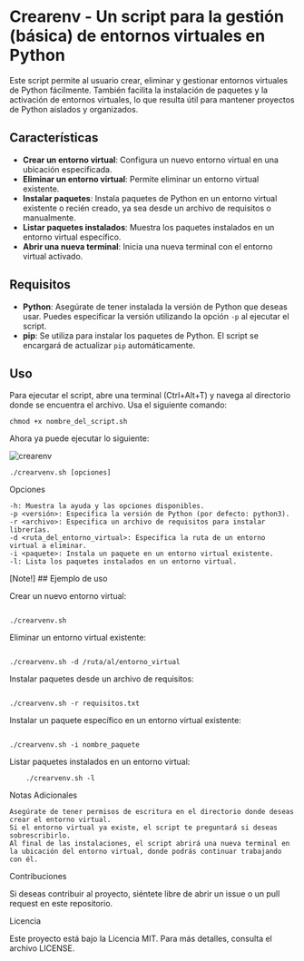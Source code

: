 # Crearenv - Un script para la gestión (básica) de entornos virtuales en Python

Este script permite al usuario crear, eliminar y gestionar entornos virtuales de Python fácilmente. 
También facilita la instalación de paquetes y la activación de entornos virtuales, lo que resulta útil para mantener proyectos de Python aislados y organizados.

## Características

- **Crear un entorno virtual**: Configura un nuevo entorno virtual en una ubicación especificada.
- **Eliminar un entorno virtual**: Permite eliminar un entorno virtual existente.
- **Instalar paquetes**: Instala paquetes de Python en un entorno virtual existente o recién creado, ya sea desde un archivo de requisitos o manualmente.
- **Listar paquetes instalados**: Muestra los paquetes instalados en un entorno virtual específico.
- **Abrir una nueva terminal**: Inicia una nueva terminal con el entorno virtual activado.

## Requisitos

- **Python**: Asegúrate de tener instalada la versión de Python que deseas usar. Puedes especificar la versión utilizando la opción `-p` al ejecutar el script.
- **pip**: Se utiliza para instalar los paquetes de Python. El script se encargará de actualizar `pip` automáticamente.

## Uso

Para ejecutar el script, abre una terminal (Ctrl+Alt+T) y navega al directorio donde se encuentra el archivo. Usa el siguiente comando:

```
chmod +x nombre_del_script.sh
```
Ahora ya puede ejecutar lo siguiente: 

![crearenv](https://github.com/user-attachments/assets/1fc7c56f-217c-4b10-ae1b-bd20df023666)

```
./crearvenv.sh [opciones]
```
Opciones

    -h: Muestra la ayuda y las opciones disponibles.
    -p <versión>: Especifica la versión de Python (por defecto: python3).
    -r <archivo>: Especifica un archivo de requisitos para instalar librerías.
    -d <ruta_del_entorno_virtual>: Especifica la ruta de un entorno virtual a eliminar.
    -i <paquete>: Instala un paquete en un entorno virtual existente.
    -l: Lista los paquetes instalados en un entorno virtual.

[Note!] ## Ejemplo de uso

Crear un nuevo entorno virtual:

```

./crearvenv.sh

```

Eliminar un entorno virtual existente:

```

./crearvenv.sh -d /ruta/al/entorno_virtual

```

Instalar paquetes desde un archivo de requisitos:

```

./crearvenv.sh -r requisitos.txt

```
Instalar un paquete específico en un entorno virtual existente:

```

./crearvenv.sh -i nombre_paquete

```

Listar paquetes instalados en un entorno virtual:

```
    ./crearvenv.sh -l
```

Notas Adicionales

    Asegúrate de tener permisos de escritura en el directorio donde deseas crear el entorno virtual.
    Si el entorno virtual ya existe, el script te preguntará si deseas sobrescribirlo.
    Al final de las instalaciones, el script abrirá una nueva terminal en la ubicación del entorno virtual, donde podrás continuar trabajando con él.

Contribuciones

Si deseas contribuir al proyecto, siéntete libre de abrir un issue o un pull request en este repositorio.

Licencia

Este proyecto está bajo la Licencia MIT. Para más detalles, consulta el archivo LICENSE.
